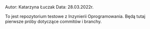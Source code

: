 Autor: Katarzyna Łuczak
Data: 28.03.2022r.


To jest repozytorium testowe z Inzynierii Oprogramowania.
Będą tutaj pierwsze próby dotyczące commitów i branchy.

